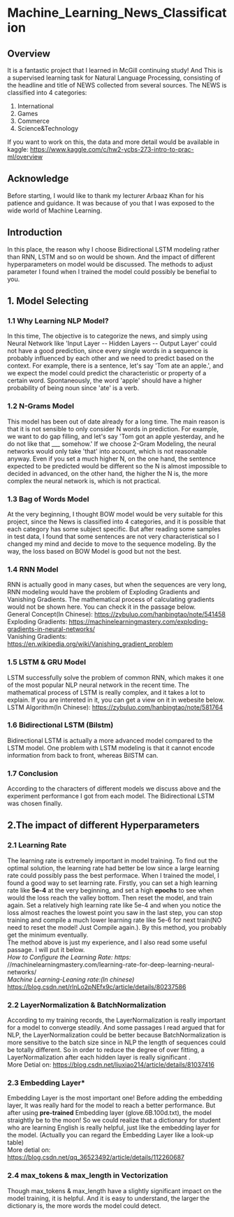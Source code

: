 # Machine_Learning_News_Classification
## Overview
It is a fantastic project that I learned in McGill continuing study! 
And This is a supervised learning task for Natural Language Processing, consisting of the headline and title of NEWS collected from several sources. 
The NEWS is classified into 4 categories:  
1. International  
2. Games  
3. Commerce  
4. Science&Technology   

If you want to work on this, the data and more detail would be available in kaggle: https://www.kaggle.com/c/hw2-ycbs-273-intro-to-prac-ml/overview  

## Acknowledge
Before starting, I would like to thank my lecturer Arbaaz Khan for his patience and guidance. It was because of you that I was exposed to the wide world of Machine Learning.

## Introduction
In this place, the reason why I choose Bidirectional LSTM modeling rather than RNN, LSTM and so on would be shown. And the impact of different hyperparameters on model 
would be discussed. The methods to adjust parameter I found when I trained the model could possibly be benefial to you.

## 1. Model Selecting
### 1.1 Why Learning NLP Model?
In this time, The objective is to categorize the news, and simply using Neural Network like 'Input Layer -- Hidden Layers -- Output Layer' could
not have a good prediction, since every single words in a sequence is probably influenced by each other and we need to predict
based on the context. For example, there is a sentence, let's say 'Tom ate an apple.', and we expect the model could predict the characteristic or
property of a certain word. Spontaneously, the word 'apple' should have a higher probability of being noun since 'ate' is a verb.  

### 1.2 N-Grams Model  
This model has been out of date already for a long time. The main reason is that it is not sensible to only consider N words in prediction. 
For example, we want to do gap filling, and let's say 'Tom got an apple yesterday, and he do not like that ___ somehow.' If we choose 2-Gram Modeling,
the neural networks would only take 'that' into account, which is not reasonable anyway. Even if you set a much higher N, on the one hand, the sentence 
expected to be predicted would be different so the N is almost impossible to decided in advanced, on the other hand, the higher the N is, the more complex 
the neural network is, which is not practical.

### 1.3 Bag of Words Model
At the very beginning, I thought BOW model would be very suitable for this project, since the News is classified into 4 categories, and it is possible that 
each category has some subject specific. But after reading some samples in test data, I found that some sentences are not very characteristical so 
I changed my mind and decide to move to the sequence modeling. By the way, the loss based on BOW Model is good but not the best.

### 1.4 RNN Model
RNN is actually good in many cases, but when the sequences are very long, RNN modeling would have the problem of Exploding Gradients and Vanishing Gradients. 
The mathematical process of calculating gradients would not be shown here. You can check it in the passage below.  
General Concept(In Chinese): https://zybuluo.com/hanbingtao/note/541458    
Exploding Gradients: https://machinelearningmastery.com/exploding-gradients-in-neural-networks/  
Vanishing Gradients: https://en.wikipedia.org/wiki/Vanishing_gradient_problem  

### 1.5 LSTM & GRU Model
LSTM successfully solve the problem of common RNN, which makes it one of the most popular NLP neural network in the recent time. The mathematical process of 
LSTM is really complex, and it takes a lot to explain. If you are intereted in it, you can get a view on it in webesite below.  
LSTM Algorithm(In Chinese): https://zybuluo.com/hanbingtao/note/581764  

### 1.6 Bidirectional LSTM (Bilstm)
Bidirectional LSTM is actually a more advanced model compared to the LSTM model. One problem with LSTM modeling is that it cannot encode information 
from back to front, whereas BilSTM can. 

### 1.7 Conclusion
According to the characters of different models we discuss above and the experiment performance I got from each model. The Bidirectional LSTM was chosen finally.

## 2.The impact of different Hyperparameters
### 2.1 Learning Rate
The learning rate is extremely important in model training. To find out the optimal solution, the learning rate had better be low since a large learning rate 
could possibly pass the best performace. When I trained the model, I found a good way to set learning rate. Firstly, you can set a high learning rate like **5e-4** 
at the very beginning, and set a high **epochs** to see when would the loss reach the valley bottom. Then reset the model, and train again. Set a relatively high 
learning rate like 5e-4 and when you notice the loss almost reaches the lowest point you saw in the last step, you can stop training and compile a much lower learning rate 
like 5e-6 for next train(NO need to reset the model! Just Compile again.). By this method, you probably get the minimum eventually.   
The method above is just my experience, and I also read some useful passage. I will put it below.  
*How to Configure the Learning Rate: https:* //machinelearningmastery.com/learning-rate-for-deep-learning-neural-networks/   
*Machine Learning-Leaning rate:(In chinese)*  https://blog.csdn.net/rlnLo2pNEfx9c/article/details/80237586   

### 2.2 LayerNormalization & BatchNormalization
According to my training records, the LayerNormalization is really important for a model to converge steadily. And some passages I read argued that for NLP, 
the LayerNormalization could be better because BatchNormalization is more sensitive to the batch size since in NLP the length of sequences could be totally different. 
So in order to reduce the degree of over fitting, a LayerNormalization after each hidden layer is really significant .    
More Detial on: https://blog.csdn.net/liuxiao214/article/details/81037416  

### 2.3 Embedding Layer\*
Embedding Layer is the most important one! Before adding the embedding layer, It was really hard for the model to reach a better performance. But after using **pre-trained** 
Embedding layer (glove.6B.100d.txt), the model straightly be to the moon! So we could realize that a dictionary for student who are learning English is really helpful, 
just like the embedding layer for the model. (Actually you can regard the Embedding Layer like a look-up table)  
More detial on: https://blog.csdn.net/qq_36523492/article/details/112260687  

### 2.4 max_tokens & max_length in Vectorization
Though max_tokens & max_length have a slightly significant impact on the model training, it is helpful. And it is easy to understand, the larger the dictionary is, the more 
words the model could detect.  
